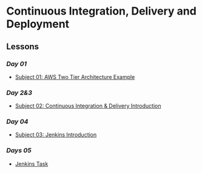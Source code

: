 # Continuous Integration, Delivery and Deployment

## Lessons

### *Day 01*
- [Subject 01: AWS Two Tier Architecture Example](s01-aws-two-tier-example)

### *Day 2&3*
- [Subject 02: Continuous Integration & Delivery Introduction](s02-cicd-intro)

### *Day 04*
- [Subject 03: Jenkins Introduction]()

### *Days 05*
- [Jenkins Task]()
